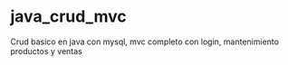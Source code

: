 # java_crud_mvc
Crud basico en java con mysql, mvc completo con login, mantenimiento productos y ventas

